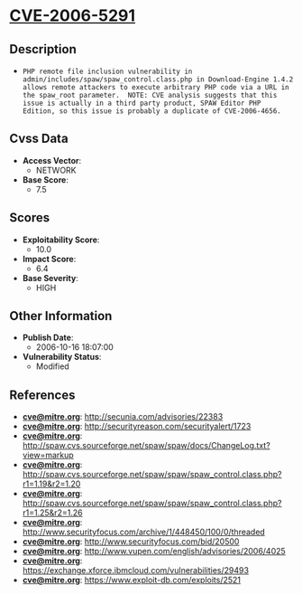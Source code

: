 
# [CVE-2006-5291](https://cve.mitre.org/cgi-bin/cvename.cgi?name=CVE-2006-5291)

## Description

- `PHP remote file inclusion vulnerability in admin/includes/spaw/spaw_control.class.php in Download-Engine 1.4.2 allows remote attackers to execute arbitrary PHP code via a URL in the spaw_root parameter.  NOTE: CVE analysis suggests that this issue is actually in a third party product, SPAW Editor PHP Edition, so this issue is probably a duplicate of CVE-2006-4656.`

## Cvss Data

- **Access Vector**:
  - NETWORK
- **Base Score**:
  - 7.5

## Scores

- **Exploitability Score**:
  - 10.0
- **Impact Score**:
  - 6.4
- **Base Severity**:
  - HIGH

## Other Information

- **Publish Date**:
  - 2006-10-16 18:07:00
- **Vulnerability Status**:
  - Modified

## References

- **cve@mitre.org**: http://secunia.com/advisories/22383
- **cve@mitre.org**: http://securityreason.com/securityalert/1723
- **cve@mitre.org**: http://spaw.cvs.sourceforge.net/spaw/spaw/docs/ChangeLog.txt?view=markup
- **cve@mitre.org**: http://spaw.cvs.sourceforge.net/spaw/spaw/spaw_control.class.php?r1=1.19&r2=1.20
- **cve@mitre.org**: http://spaw.cvs.sourceforge.net/spaw/spaw/spaw_control.class.php?r1=1.25&r2=1.26
- **cve@mitre.org**: http://www.securityfocus.com/archive/1/448450/100/0/threaded
- **cve@mitre.org**: http://www.securityfocus.com/bid/20500
- **cve@mitre.org**: http://www.vupen.com/english/advisories/2006/4025
- **cve@mitre.org**: https://exchange.xforce.ibmcloud.com/vulnerabilities/29493
- **cve@mitre.org**: https://www.exploit-db.com/exploits/2521
